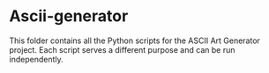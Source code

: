 # Ascii-generator
This folder contains all the Python scripts for the ASCII Art Generator project. Each script serves a different purpose and can be run independently.
